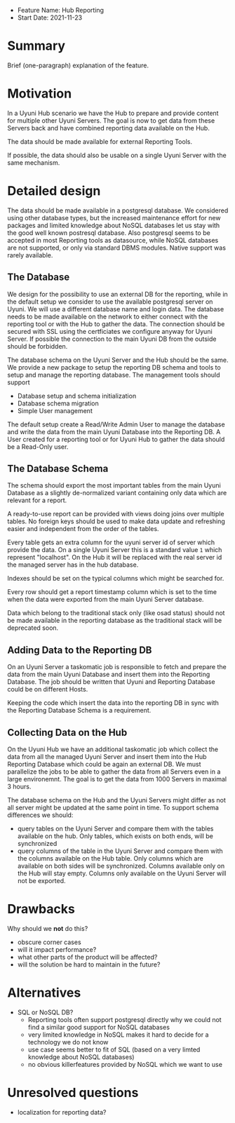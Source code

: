 - Feature Name: Hub Reporting
- Start Date: 2021-11-23

# Summary
[summary]: #summary

Brief (one-paragraph) explanation of the feature.

# Motivation
[motivation]: #motivation

In a Uyuni Hub scenario we have the Hub to prepare and provide content for multiple other Uyuni Servers.
The goal is now to get data from these Servers back and have combined reporting data available on the Hub.

The data should be made available for external Reporting Tools.

If possible, the data should also be usable on a single Uyuni Server with the same mechanism.


# Detailed design
[design]: #detailed-design

The data should be made available in a postgresql database. We considered using other database types,
but the increased maintenance effort for new packages and limited knowledge about NoSQL databases
let us stay with the good well known postresql database.
Also postgresql seems to be accepted in most Reporting tools as datasource, while NoSQL databases
are not supported, or only via standard DBMS modules. Native support was rarely available.

## The Database
We design for the possibility to use an external DB for the reporting, while in the default setup
we consider to use the available postgresql server on Uyuni. We will use a different database name
and login data.
The database needs to be made available on the network to either connect with the reporting tool
or with the Hub to gather the data.
The connection should be secured with SSL using the certficiates we configure anyway for Uyuni Server.
If possible the connection to the main Uyuni DB from the outside should be forbidden.

The database schema on the Uyuni Server and the Hub should be the same.
We provide a new package to setup the reporting DB schema and tools to setup and manage the reporting
database. The management tools should support
- Database setup and schema initialization
- Database schema migration
- Simple User management

The default setup create a Read/Write Admin User to manage the database and write the data from the
main Uyuni Database into the Reporting DB.
A User created for a reporting tool or for Uyuni Hub to gather the data should be a Read-Only user.

## The Database Schema

The schema should export the most important tables from the main Uyuni Database as a slightly de-normalized
variant containing only data which are relevant for a report.

A ready-to-use report can be provided with views doing joins over multiple tables.
No foreign keys should be used to make data update and refreshing easier and independent from the order
of the tables.

Every table gets an extra column for the uyuni server id of server which provide the data. On a single
Uyuni Server this is a standard value `1` which represent "localhost". On the Hub it will be replaced
with the real server id the managed server has in the hub database.

Indexes should be set on the typical columns which might be searched for.

Every row should get a report timestamp column which is set to the time when the data were exported
from the main Uyuni Server database.

Data which belong to the traditional stack only (like osad status) should not be made available in the
reporting database as the traditional stack will be deprecated soon.


## Adding Data to the Reporting DB

On an Uyuni Server a taskomatic job is responsible to fetch and prepare the data from the main Uyuni
Database and insert them into the Reporting Database.
The job should be written that Uyuni and Reporting Database could be on different Hosts.

Keeping the code which insert the data into the reporting DB in sync with the Reporting Database Schema
is a requirement.

## Collecting Data on the Hub

On the Uyuni Hub we have an additional taskomatic job which collect the data from all the managed
Uyuni Server and insert them into the Hub Reporting Database which could be again an external DB.
We must parallelize the jobs to be able to gather the data from all Servers even in a large environemnt.
The goal is to get the data from 1000 Servers in maximal 3 hours.

The database schema on the Hub and the Uyuni Servers might differ as not all server might be updated
at the same point in time. To support schema differences we should:

- query tables on the Uyuni Server and compare them with the tables available on the hub. 
  Only tables, which exists on both ends, will be synchronized
- query columns of the table in the Uyuni Server and compare them with the columns available on the Hub table.
  Only columns which are available on both sides will be synchronized. Columns available only on the Hub will
  stay empty. Columns only available on the Uyuni Server will not be exported.



# Drawbacks
[drawbacks]: #drawbacks

Why should we **not** do this?

  * obscure corner cases
  * will it impact performance?
  * what other parts of the product will be affected?
  * will the solution be hard to maintain in the future?

# Alternatives
[alternatives]: #alternatives

- SQL or NoSQL DB?
  - Reporting tools often support postgresql directly why we could not find a similar good support
    for NoSQL databases
  - very limited knowledge in NoSQL makes it hard to decide for a technology we do not know
  - use case seems better to fit of SQL (based on a very limted knowledge about NoSQL databases)
  - no obvious killerfeatures provided by NoSQL which we want to use


# Unresolved questions
[unresolved]: #unresolved-questions

- localization for reporting data?
